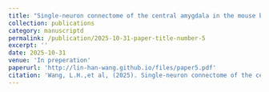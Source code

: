 ```yaml
---
title: "Single-neuron connectome of the central amygdala in the mouse brain"
collection: publications
category: manuscriptd
permalink: /publication/2025-10-31-paper-title-number-5
excerpt: ''
date: 2025-10-31
venue: 'In preperation'
paperurl: 'http://lin-han-wang.github.io/files/paper5.pdf'
citation: 'Wang, L.H.,et al, (2025). Single-neuron connectome of the central amygdala in the mouse brain. In preperation.'
---
```

